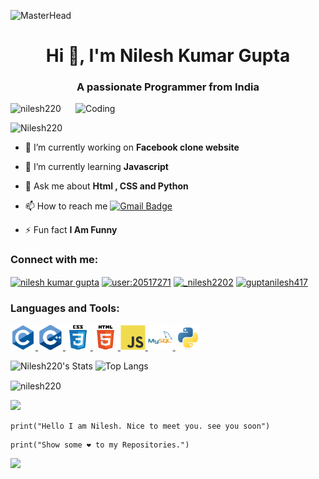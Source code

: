 ![MasterHead](https://jusmarktech.com/public/a/images/pages/web_development.gif)
<h1 align="center">Hi 👋, I'm Nilesh Kumar Gupta</h1>
<h3 align="center">A passionate Programmer from India</h3>
<img align="right" alt="Coding" width="400" src="https://cdn.dribbble.com/users/1059583/screenshots/4171367/coding-freak.gif">

<p align="left"> <img src="https://komarev.com/ghpvc/?username=nilesh220&label=Profile%20views&color=0e75b6&style=flat" alt="nilesh220" /> </p>
<p align="left"> <img src="https://img.shields.io/github/followers/Nilesh220.svg?style=social&label=Follow" alt="Nilesh220" /> </p>

- 🔭 I’m currently working on **Facebook clone website**

- 🌱 I’m currently learning **Javascript**

- 💬 Ask me about **Html , CSS and Python**

- 📫 How to reach me [![Gmail Badge](https://img.shields.io/badge/-guptanilesh417@gmail.com-c14438?style=flat-square&logo=Gmail&logoColor=white&link=mailto:chukypedro15@gmail.com)](mailto:guptanilesh417@gmail.com)

- ⚡ Fun fact **I Am Funny**

<h3 align="left">Connect with me:</h3>
<p align="left">
<a href="https://linkedin.com/in/nileshkumargupta05/" target="blank"><img align="center" src="https://raw.githubusercontent.com/rahuldkjain/github-profile-readme-generator/master/src/images/icons/Social/linked-in-alt.svg" alt="nilesh kumar gupta" height="30" width="40" /></a>
<a href="https://stackoverflow.com/users/20517271" target="blank"><img align="center" src="https://raw.githubusercontent.com/rahuldkjain/github-profile-readme-generator/master/src/images/icons/Social/stack-overflow.svg" alt="user:20517271" height="30" width="40" /></a>
<a href="https://instagram.com/_nilesh2202" target="blank"><img align="center" src="https://raw.githubusercontent.com/rahuldkjain/github-profile-readme-generator/master/src/images/icons/Social/instagram.svg" alt="_nilesh2202" height="30" width="40" /></a>
<a href="https://www.hackerrank.com/guptanilesh417" target="blank"><img align="center" src="https://raw.githubusercontent.com/rahuldkjain/github-profile-readme-generator/master/src/images/icons/Social/hackerrank.svg" alt="guptanilesh417" height="30" width="40" /></a>
</p>

<h3 align="left">Languages and Tools:</h3>
<p align="left"> <a href="https://www.cprogramming.com/" target="_blank" rel="noreferrer"> <img src="https://raw.githubusercontent.com/devicons/devicon/master/icons/c/c-original.svg" alt="c" width="40" height="40"/> </a> <a href="https://www.w3schools.com/cpp/" target="_blank" rel="noreferrer"> <img src="https://raw.githubusercontent.com/devicons/devicon/master/icons/cplusplus/cplusplus-original.svg" alt="cplusplus" width="40" height="40"/> </a> <a href="https://www.w3schools.com/css/" target="_blank" rel="noreferrer"> <img src="https://raw.githubusercontent.com/devicons/devicon/master/icons/css3/css3-original-wordmark.svg" alt="css3" width="40" height="40"/> </a> <a href="https://www.w3.org/html/" target="_blank" rel="noreferrer"> <img src="https://raw.githubusercontent.com/devicons/devicon/master/icons/html5/html5-original-wordmark.svg" alt="html5" width="40" height="40"/> </a> <a href="https://developer.mozilla.org/en-US/docs/Web/JavaScript" target="_blank" rel="noreferrer"> <img src="https://raw.githubusercontent.com/devicons/devicon/master/icons/javascript/javascript-original.svg" alt="javascript" width="40" height="40"/> </a> <a href="https://www.mysql.com/" target="_blank" rel="noreferrer"> <img src="https://raw.githubusercontent.com/devicons/devicon/master/icons/mysql/mysql-original-wordmark.svg" alt="mysql" width="40" height="40"/> </a> <a href="https://www.python.org" target="_blank" rel="noreferrer"> <img src="https://raw.githubusercontent.com/devicons/devicon/master/icons/python/python-original.svg" alt="python" width="40" height="40"/> </a> </p>
<div>

![Nilesh220's Stats](https://github-readme-stats.vercel.app/api?username=Nilesh220&show_icons=true&theme=radical)
	![Top Langs](https://github-readme-stats.vercel.app/api/top-langs/?username=Nilesh220&theme=radical)
</div>
	

<p><img align="center" src="https://github-readme-streak-stats.herokuapp.com/?user=nilesh220&" alt="nilesh220" /></p>
<img src= "https://user-images.githubusercontent.com/73097560/115834477-dbab4500-a447-11eb-908a-139a6edaec5c.gif">

```
print("Hello I am Nilesh. Nice to meet you. see you soon")
```
```
print("Show some ❤️ to my Repositories.")
```
<img src= "https://user-images.githubusercontent.com/73097560/115834477-dbab4500-a447-11eb-908a-139a6edaec5c.gif">
    
</div>

